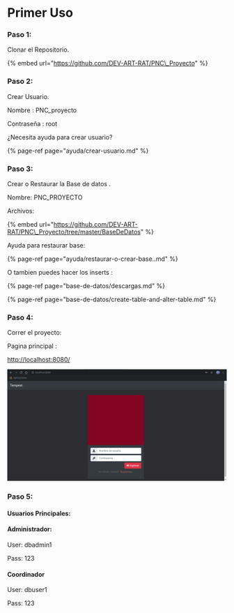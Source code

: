 # Primer Uso

### Paso 1:

Clonar el Repositorio.

{% embed url="https://github.com/DEV-ART-RAT/PNC\_Proyecto" %}

### Paso 2:

Crear Usuario.

Nombre : PNC\_proyecto

Contraseña : root

¿Necesita ayuda para crear usuario?

{% page-ref page="ayuda/crear-usuario.md" %}

### Paso 3:

Crear o Restaurar la Base de datos .

Nombre: PNC\_PROYECTO

Archivos:

{% embed url="https://github.com/DEV-ART-RAT/PNC\_Proyecto/tree/master/BaseDeDatos" %}

Ayuda para restaurar base:

{% page-ref page="ayuda/restaurar-o-crear-base..md" %}

O tambien puedes hacer los inserts :

{% page-ref page="base-de-datos/descargas.md" %}

{% page-ref page="base-de-datos/create-table-and-alter-table.md" %}

### Paso 4:

Correr el proyecto:

Pagina principal :

[http://localhost:8080/](http://localhost:8080/)

![](.gitbook/assets/imagen%20%281%29.png)



### Paso 5:

#### Usuarios Principales:

#### Administrador:

User:            dbadmin1

Pass:            123

#### Coordinador

User:            dbuser1

Pass:            123



